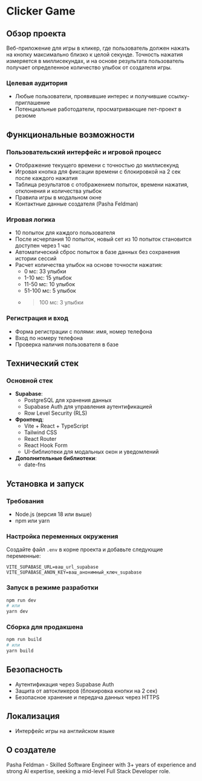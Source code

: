 # Clicker Game

## Обзор проекта

Веб-приложение для игры в кликер, где пользователь должен нажать на кнопку максимально близко к целой секунде. Точность нажатия измеряется в миллисекундах, и на основе результата пользователь получает определенное количество улыбок от создателя игры.

### Целевая аудитория
- Любые пользователи, проявившие интерес и получившие ссылку-приглашение
- Потенциальные работодатели, просматривающие пет-проект в резюме

## Функциональные возможности

### Пользовательский интерфейс и игровой процесс
- Отображение текущего времени с точностью до миллисекунд
- Игровая кнопка для фиксации времени с блокировкой на 2 сек после каждого нажатия
- Таблица результатов с отображением попыток, времени нажатия, отклонения и количества улыбок
- Правила игры в модальном окне
- Контактные данные создателя (Pasha Feldman)

### Игровая логика
- 10 попыток для каждого пользователя
- После исчерпания 10 попыток, новый сет из 10 попыток становится доступен через 1 час
- Автоматический сброс попыток в базе данных без сохранения истории сессий
- Расчет количества улыбок на основе точности нажатия:
  - 0 мс: 33 улыбки
  - 1-10 мс: 15 улыбок
  - 11-50 мс: 10 улыбок
  - 51-100 мс: 5 улыбок
  - >100 мс: 3 улыбки

### Регистрация и вход
- Форма регистрации с полями: имя, номер телефона
- Вход по номеру телефона
- Проверка наличия пользователя в базе

## Технический стек

### Основной стек
- **Supabase**:
  - PostgreSQL для хранения данных
  - Supabase Auth для управления аутентификацией
  - Row Level Security (RLS)
- **Фронтенд**:
  - Vite + React + TypeScript
  - Tailwind CSS
  - React Router
  - React Hook Form
  - UI-библиотеки для модальных окон и уведомлений
- **Дополнительные библиотеки**:
  - date-fns

## Установка и запуск

### Требования
- Node.js (версия 18 или выше)
- npm или yarn

### Настройка переменных окружения
Создайте файл `.env` в корне проекта и добавьте следующие переменные:
```
VITE_SUPABASE_URL=ваш_url_supabase
VITE_SUPABASE_ANON_KEY=ваш_анонимный_ключ_supabase
```

### Запуск в режиме разработки
```bash
npm run dev
# или
yarn dev
```

### Сборка для продакшена
```bash
npm run build
# или
yarn build
```

## Безопасность
- Аутентификация через Supabase Auth
- Защита от автокликеров (блокировка кнопки на 2 сек)
- Безопасное хранение и передача данных через HTTPS

## Локализация
- Интерфейс игры на английском языке

## О создателе
Pasha Feldman - Skilled Software Engineer with 3+ years of experience and strong AI expertise, seeking a mid-level Full Stack Developer role.
